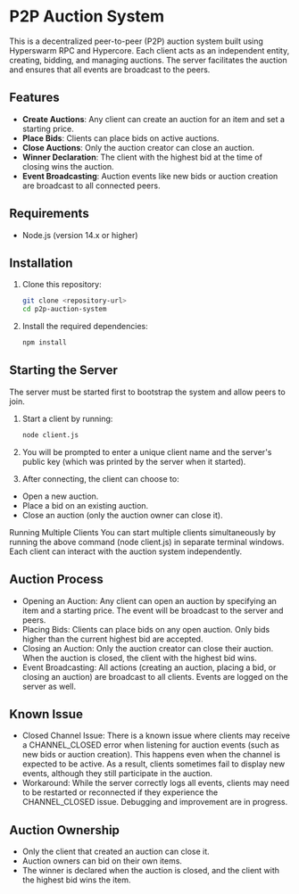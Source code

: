 # P2P Auction System

This is a decentralized peer-to-peer (P2P) auction system built using Hyperswarm RPC and Hypercore. Each client acts as an independent entity, creating, bidding, and managing auctions. The server facilitates the auction and ensures that all events are broadcast to the peers.

## Features

- **Create Auctions**: Any client can create an auction for an item and set a starting price.
- **Place Bids**: Clients can place bids on active auctions.
- **Close Auctions**: Only the auction creator can close an auction.
- **Winner Declaration**: The client with the highest bid at the time of closing wins the auction.
- **Event Broadcasting**: Auction events like new bids or auction creation are broadcast to all connected peers.

## Requirements

- Node.js (version 14.x or higher)

## Installation

1. Clone this repository:
   ```bash
   git clone <repository-url>
   cd p2p-auction-system
2. Install the required dependencies:
     ```bash
    npm install

## Starting the Server
The server must be started first to bootstrap the system and allow peers to join.

1. Start a client by running:

    ```bash
    node client.js

2. You will be prompted to enter a unique client name and the server's public key (which was printed by the server when it started).

3. After connecting, the client can choose to:

- Open a new auction.
- Place a bid on an existing auction.
- Close an auction (only the auction owner can close it).

Running Multiple Clients
You can start multiple clients simultaneously by running the above command (node client.js) in separate terminal windows. Each client can interact with the auction system independently.

## Auction Process
- Opening an Auction: Any client can open an auction by specifying an item and a starting price. The event will be broadcast to the server and peers.
- Placing Bids: Clients can place bids on any open auction. Only bids higher than the current highest bid are accepted.
- Closing an Auction: Only the auction creator can close their auction. When the auction is closed, the client with the highest bid wins.
- Event Broadcasting: All actions (creating an auction, placing a bid, or closing an auction) are broadcast to all clients. Events are logged on the server as well.
## Known Issue
- Closed Channel Issue: There is a known issue where clients may receive a CHANNEL_CLOSED error when listening for auction events (such as new bids or auction creation). This happens even when the channel is expected to be active. As a result, clients sometimes fail to display new events, although they still participate in the auction.
- Workaround: While the server correctly logs all events, clients may need to be restarted or reconnected if they experience the CHANNEL_CLOSED issue. Debugging and improvement are in progress.
## Auction Ownership
- Only the client that created an auction can close it.
- Auction owners can bid on their own items.
- The winner is declared when the auction is closed, and the client with the highest bid wins the item.
